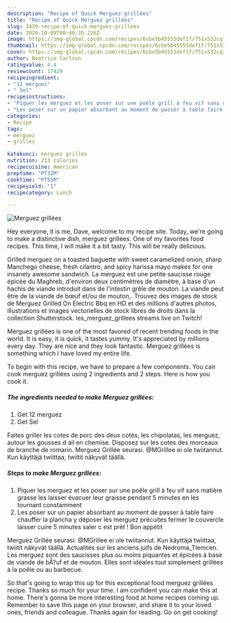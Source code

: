 ```yaml
---
description: "Recipe of Quick Merguez grillées"
title: "Recipe of Quick Merguez grillées"
slug: 3439-recipe-of-quick-merguez-grillees
date: 2020-10-09T00:40:35.226Z
image: https://img-global.cpcdn.com/recipes/6cbe5b45553def1f/751x532cq70/merguez-grillees-photo-principale-de-la-recette.jpg
thumbnail: https://img-global.cpcdn.com/recipes/6cbe5b45553def1f/751x532cq70/merguez-grillees-photo-principale-de-la-recette.jpg
cover: https://img-global.cpcdn.com/recipes/6cbe5b45553def1f/751x532cq70/merguez-grillees-photo-principale-de-la-recette.jpg
author: Beatrice Carlson
ratingvalue: 4.4
reviewcount: 17429
recipeingredient:
- "12 merguez"
- " Sel"
recipeinstructions:
- "Piquer les merguez et les poser sur une poêle grill à feu vif sans matière grasse les laisser évacuer leur graisse pendant 5 minutes en les tournant constamment"
- "Les poser sur un papier absorbant au moment de passer à table faire chauffer la plancha y déposer les merguez précuites fermer le couvercle laisser cuire 5 minutes saler c est prêt ! Bon appétit"
categories:
- Recipe
tags:
- merguez
- grilles

katakunci: merguez grilles 
nutrition: 213 calories
recipecuisine: American
preptime: "PT32M"
cooktime: "PT55M"
recipeyield: "1"
recipecategory: Lunch

---
```



![Merguez grillées](https://img-global.cpcdn.com/recipes/6cbe5b45553def1f/751x532cq70/merguez-grillees-photo-principale-de-la-recette.jpg)

Hey everyone, it is me, Dave, welcome to my recipe site. Today, we're going to make a distinctive dish, merguez grillées. One of my favorites food recipes. This time, I will make it a bit tasty. This will be really delicious.

Grilled merguez on a toasted baguette with sweet caramelized onion, sharp Manchego cheese, fresh cilantro, and spicy harissa mayo makes for one insanely awesome sandwich. La merguez est une petite saucisse rouge épicée du Maghreb, d&#39;environ deux centimètres de diamètre, à base d&#39;un hachis de viande introduit dans de l&#39;intestin grêle de mouton. La viande peut être de la viande de bœuf et/ou de mouton,. Trouvez des images de stock de Merguez Grilled On Electric Bbq en HD et des millions d&#39;autres photos, illustrations et images vectorielles de stock libres de droits dans la collection Shutterstock. les_merguez_grillees streams live on Twitch!

Merguez grillées is one of the most favored of recent trending foods in the world. It is easy, it is quick, it tastes yummy. It's appreciated by millions every day. They are nice and they look fantastic. Merguez grillées is something which I have loved my entire life.


To begin with this recipe, we have to prepare a few components. You can cook merguez grillées using 2 ingredients and 2 steps. Here is how you cook it.

<!--inarticleads1-->

##### The ingredients needed to make Merguez grillées:

1. Get 12 merguez
1. Get  Sel


Faites griller les cotes de porc des deux cotés, les chipolatas, les merguez, autour les gousses d ail en chemise. Disposez sur les cotes des morceaux de branche de romarin. Merguez Grillée seurasi. @MGrillee ei ole twiitannut. Kun käyttäjä twiittaa, twiitit näkyvät täällä. 

<!--inarticleads2-->

##### Steps to make Merguez grillées:

1. Piquer les merguez et les poser sur une poêle grill à feu vif sans matière grasse les laisser évacuer leur graisse pendant 5 minutes en les tournant constamment
1. Les poser sur un papier absorbant au moment de passer à table faire chauffer la plancha y déposer les merguez précuites fermer le couvercle laisser cuire 5 minutes saler c est prêt ! Bon appétit


Merguez Grillée seurasi. @MGrillee ei ole twiitannut. Kun käyttäjä twiittaa, twiitit näkyvät täällä. Actualités sur les anciens juifs de Nedroma_Tlemcen. Les merguez sont des saucisses plus ou moins piquantes et épicées à base de viande de bÅ?uf et de mouton. Elles sont idéales tout simplement grillées à la poêle ou au barbecue. 

So that's going to wrap this up for this exceptional food merguez grillées recipe. Thanks so much for your time. I am confident you can make this at home. There's gonna be more interesting food at home recipes coming up. Remember to save this page on your browser, and share it to your loved ones, friends and colleague. Thanks again for reading. Go on get cooking!
